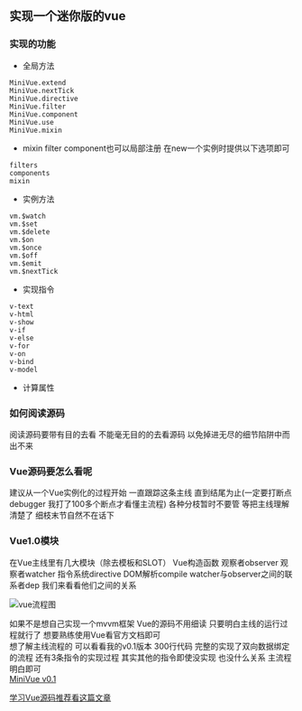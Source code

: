## 实现一个迷你版的vue

### 实现的功能
* 全局方法
```
MiniVue.extend
MiniVue.nextTick
MiniVue.directive
MiniVue.filter
MiniVue.component
MiniVue.use
MiniVue.mixin
```

* mixin filter component也可以局部注册 在new一个实例时提供以下选项即可

```
filters
components
mixin
```

* 实例方法

```
vm.$watch
vm.$set
vm.$delete
vm.$on
vm.$once
vm.$off
vm.$emit
vm.$nextTick
```
* 实现指令

```
v-text
v-html
v-show
v-if
v-else
v-for
v-on
v-bind
v-model
```

* 计算属性


### 如何阅读源码

阅读源码要带有目的去看 不能毫无目的的去看源码 以免掉进无尽的细节陷阱中而出不来

### Vue源码要怎么看呢
建议从一个Vue实例化的过程开始 一直跟踪这条主线 直到结尾为止(一定要打断点 debugger 我打了100多个断点才看懂主流程) 各种分枝暂时不要管 等把主线理解清楚了 细枝末节自然不在话下

### Vue1.0模块
在Vue主线里有几大模块（除去模板和SLOT）
Vue构造函数 观察者observer 观察者watcher 指令系统directive  DOM解析compile watcher与observer之间的联系者dep
我们来看看他们之间的关系

![vue流程图](https://github.com/woai3c/mini-vue/blob/master/imgs/vue.svg)

如果不是想自己实现一个mvvm框架 Vue的源码不用细读 只要明白主线的运行过程就行了 想要熟练使用Vue看官方文档即可<br>
想了解主线流程的 可以看看我的v0.1版本 300行代码 完整的实现了双向数据绑定的流程 还有3条指令的实现过程 其实其他的指令即使没实现 也没什么关系 主流程明白即可<br>
[MiniVue v0.1](https://github.com/woai3c/mini-vue/tree/v0.1)

[学习Vue源码推荐看这篇文章](http://hcysun.me/vue-design/art/)
